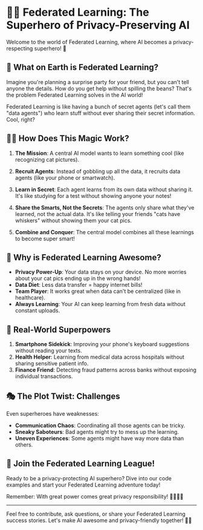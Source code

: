 # 🦸‍♀️ Federated Learning: The Superhero of Privacy-Preserving AI

Welcome to the world of Federated Learning, where AI becomes a privacy-respecting superhero! 🌟

## 🤔 What on Earth is Federated Learning?

Imagine you're planning a surprise party for your friend, but you can't tell anyone the details. How do you get help without spilling the beans? That's the problem Federated Learning solves in the AI world!

Federated Learning is like having a bunch of secret agents (let's call them "data agents") who learn stuff without ever sharing their secret information. Cool, right?

## 🕵️‍♂️ How Does This Magic Work?

1. **The Mission**: A central AI model wants to learn something cool (like recognizing cat pictures).

2. **Recruit Agents**: Instead of gobbling up all the data, it recruits data agents (like your phone or smartwatch).

3. **Learn in Secret**: Each agent learns from its own data without sharing it. It's like studying for a test without showing anyone your notes!

4. **Share the Smarts, Not the Secrets**: The agents only share what they've learned, not the actual data. It's like telling your friends "cats have whiskers" without showing them your cat pics.

5. **Combine and Conquer**: The central model combines all these learnings to become super smart!

## 🌈 Why is Federated Learning Awesome?

- **Privacy Power-Up**: Your data stays on your device. No more worries about your cat pics ending up in the wrong hands!
- **Data Diet**: Less data transfer = happy internet bills!
- **Team Player**: It works great when data can't be centralized (like in healthcare).
- **Always Learning**: Your AI can keep learning from fresh data without constant uploads.

## 🚀 Real-World Superpowers

1. **Smartphone Sidekick**: Improving your phone's keyboard suggestions without reading your texts.
2. **Health Helper**: Learning from medical data across hospitals without sharing sensitive patient info.
3. **Finance Friend**: Detecting fraud patterns across banks without exposing individual transactions.

## 🎭 The Plot Twist: Challenges

Even superheroes have weaknesses:
- **Communication Chaos**: Coordinating all those agents can be tricky.
- **Sneaky Saboteurs**: Bad agents might try to mess up the learning.
- **Uneven Experiences**: Some agents might have way more data than others.

## 🌟 Join the Federated Learning League!

Ready to be a privacy-protecting AI superhero? Dive into our code examples and start your Federated Learning adventure today!

Remember: With great power comes great privacy responsibility! 🦸‍♂️🦸‍♀️

---

Feel free to contribute, ask questions, or share your Federated Learning success stories. Let's make AI awesome and privacy-friendly together! 🚀🎉
